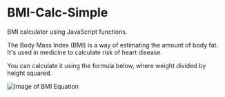 # BMI-Calc-Simple
BMI calculator using JavaScript functions. 

The Body Mass Index (BMI) is a way of estimating the amount of body fat. It's used in medicine to calculate risk of heart disease.

You can calculate it using the formula below, where weight divided by height squared.

![Image of BMI Equation](https://udemy-images.s3.amazonaws.com/redactor/raw/2018-04-10_10-46-19-6f9dd56427369af15157541db9ec7888.png)

